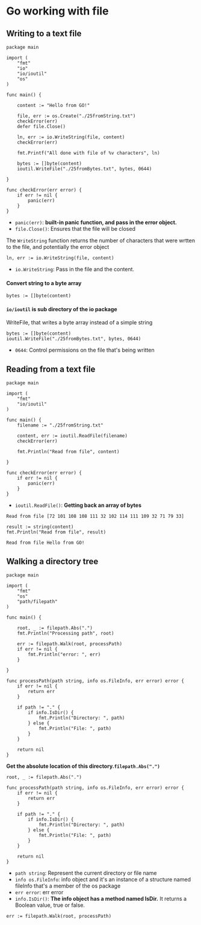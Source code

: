 # Go working with file

## Writing to a text file

```
package main

import (
	"fmt"
	"io"
	"io/ioutil"
	"os"
)

func main() {

	content := "Hello from GO!"

	file, err := os.Create("./25fromString.txt")
	checkError(err)
	defer file.Close()

	ln, err := io.WriteString(file, content)
	checkError(err)

	fmt.Printf("All done with file of %v characters", ln)

	bytes := []byte(content)
	ioutil.WriteFile("./25fromBytes.txt", bytes, 0644)

}

func checkError(err error) {
	if err != nil {
		panic(err)
	}
}
```

* `panic(err)`: **built-in panic function, and pass in the error object.**
* `file.Close()`: Ensures that the file will be closed 

The `WriteString` function returns the number of characters that were wrtten to the file, and potentially the error object

```
ln, err := io.WriteString(file, content)
```

* `io.WriteString`: Pass in the file and the content.

#### Convert string to a byte array

```
bytes := []byte(content)
```

#### `io/ioutil` is sub directory of the io package

WriteFile, that writes a byte array instead of a simple string

```
bytes := []byte(content)
ioutil.WriteFile("./25fromBytes.txt", bytes, 0644)
```

* `0644`: Control permissions on the file that's being written


## Reading from a text file

```
package main

import (
	"fmt"
	"io/ioutil"
)

func main() {
	filename := "./25fromString.txt"

	content, err := ioutil.ReadFile(filename)
	checkError(err)

	fmt.Println("Read from file", content)

}

func checkError(err error) {
	if err != nil {
		panic(err)
	}
}
```

* `ioutil.ReadFile()`:  **Getting back an array of bytes**

```
Read from file [72 101 108 108 111 32 102 114 111 109 32 71 79 33]
```

```
result := string(content)
fmt.Println("Read from file", result)
```
```
Read from file Hello from GO!
```

## Walking a directory tree

```
package main

import (
	"fmt"
	"os"
	"path/filepath"
)

func main() {

	root, _ := filepath.Abs(".")
	fmt.Println("Processing path", root)

	err := filepath.Walk(root, processPath)
	if err != nil {
		fmt.Println("error: ", err)
	}

}

func processPath(path string, info os.FileInfo, err error) error {
	if err != nil {
		return err
	}

	if path != "." {
		if info.IsDir() {
			fmt.Println("Directory: ", path)
		} else {
			fmt.Println("File: ", path)
		}
	}

	return nil
}
```

**Get the absolute location of this directory.`filepath.Abs(".")`**

```
root, _ := filepath.Abs(".")
```

```
func processPath(path string, info os.FileInfo, err error) error {
	if err != nil {
		return err
	}

	if path != "." {
		if info.IsDir() {
			fmt.Println("Directory: ", path)
		} else {
			fmt.Println("File: ", path)
		}
	}

	return nil
}
```

* `path string`: Represent the current directory or file name
* `info os.FileInfo`: info object and it's an instance of a structure named fileInfo that's a member of the os package
* `err error`: err error
* `info.IsDir()`: **The info object has a method named IsDir.** It returns a Boolean value, true or false.

```
err := filepath.Walk(root, processPath)
```




